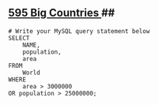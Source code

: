 ## 	[595	Big Countries ](https://leetcode.com/problems/big-countries)##
```
# Write your MySQL query statement below
SELECT
	NAME,
	population,
	area
FROM
	World
WHERE
	area > 3000000
OR population > 25000000;


```